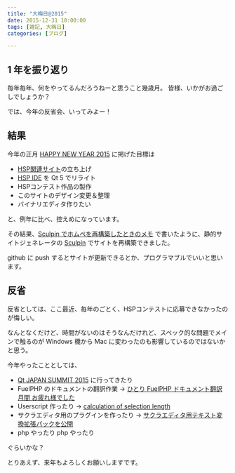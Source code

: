 ```yaml
---
title: "大晦日@2015"
date: 2015-12-31 18:00:00
tags: [雑記, 大晦日]
categories: [ブログ]

---
```


## 1 年を振り返り

毎年毎年、何をやってるんだろうねーと思うこと幾歳月。
皆様、いかがお過ごしでしょうか？

では、今年の反省会、いってみよー！

## 結果

今年の正月 [HAPPY NEW YEAR 2015](/blog/2015/01/01/happy-new-year-2015.html) に掲げた目標は

* [HSP関連サイト](http://hsp-users.jp/)の立ち上げ
* [HSP IDE](https://github.com/sharkpp/hspide) を Qt 5 でリライト
* HSPコンテスト作品の製作
* このサイトのデザイン変更＆整理
* バイナリエディタ作りたい

と、例年に比べ、控えめになっています。

その結果、[Sculpin でホムペを再構築したときのメモ](/blog/2015/06/28/site-reboot-by-sculpin.html) で書いたように、静的サイトジェネレータの [Sculpin](https://sculpin.io/) でサイトを再構築できました。

github に push するとサイトが更新できるとか、プログラマブルでいいと思います。

## 反省

反省としては、ここ最近、毎年のごとく、HSPコンテストに応募できなかったのが悔しい。

なんとなくだけど、時間がないのはそうなんだけれど、スペック的な問題でメインで触るのが Windows 機から Mac に変わったのも影響しているのではないかと思う。

今年やったこととしては、

* [Qt JAPAN SUMMIT 2015](/blog/2015/05/27/qt-japan-summit-2015.html) に行ってきたり
* FuelPHP のドキュメントの翻訳作業
  → [ひとり FuelPHP ドキュメント翻訳月間 お疲れ様でした
](/blog/2015/06/22/fuelphp-documents-translation-month-alone.html)
* Userscript 作ったり
  → [calculation of selection length](https://greasyfork.org/ja/scripts/9647-calculation-of-selection-length)
* サクラエディタ用のプラグインを作ったり
  → [サクラエディタ用テキスト変換拡張パックを公開](/blog/2015/09/05/release-sakura-editor-plugin-text-convert-extension-pack.html)
* php やったり php やったり

ぐらいかな？

とりあえず、来年もよろしくお願いしますです。
